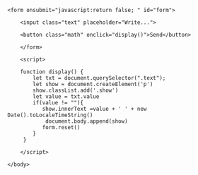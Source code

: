 <!DOCTYPE html>
<html>  
    <head>
        <title>Jupiter</title>
    </head>
    <body>
    
    <form onsubmit="javascript:return false; " id="form">
    
        <input class="text" placeholder="Write...">
            
        <button class="math" onclick="display()">Send</button>
        
        </form>      
        
        <script>
        
        function display() {
            let txt = document.querySelector(".text");
            let show = document.createElement('p')
            show.classList.add('.show')
            let value = txt.value
            if(value != ""){
               show.innerText =value + ' ' + new Date().toLocaleTimeString()
                document.body.append(show)
               form.reset() 
            }
         }  
                                          
        </script>
        
    </body>
</html>
